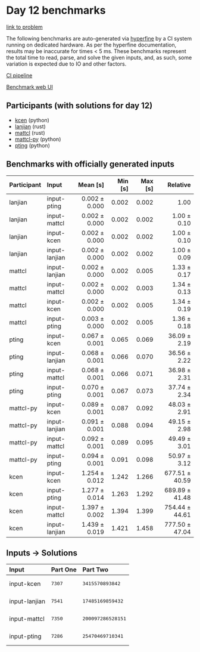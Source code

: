 # Day 12 benchmarks

[link to problem](https://adventofcode.com/2023/day/12)

The following benchmarks are auto-generated via
[hyperfine](https://github.com/sharkdp/hyperfine) by a CI system running on
dedicated hardware. As per the hyperfine documentation, results may be
inaccurate for times < 5 ms. These benchmarks represent the total time to read,
parse, and solve the given inputs, and, as such, some variation is expected due
to IO and other factors.

[CI pipeline](http://ci.papercode.net:8080/teams/main/pipelines/aoc2023)

[Benchmark web UI](https://aoc.ancalagon.black)


## Participants (with solutions for day 12)

- [kcen](https://github.com/kcen/aoc2023) (python)
- [lanjian](https://github.com/lanjian/aoc-2023) (rust)
- [mattcl](https://github.com/mattcl/aoc2023) (rust)
- [mattcl-py](https://github.com/mattcl/aoc2023-py) (python)
- [pting](https://github.com/pting/aoc2023) (python)


## Benchmarks with officially generated inputs

| Participant | Input | Mean [s] | Min [s] | Max [s] | Relative |
|:---|:---|---:|---:|---:|---:|
| lanjian | input-pting | 0.002 ± 0.000 | 0.002 | 0.002 | 1.00 |
| lanjian | input-mattcl | 0.002 ± 0.000 | 0.002 | 0.002 | 1.00 ± 0.10 |
| lanjian | input-kcen | 0.002 ± 0.000 | 0.002 | 0.002 | 1.00 ± 0.10 |
| lanjian | input-lanjian | 0.002 ± 0.000 | 0.002 | 0.002 | 1.00 ± 0.09 |
| mattcl | input-lanjian | 0.002 ± 0.000 | 0.002 | 0.005 | 1.33 ± 0.17 |
| mattcl | input-mattcl | 0.002 ± 0.000 | 0.002 | 0.003 | 1.34 ± 0.13 |
| mattcl | input-kcen | 0.002 ± 0.000 | 0.002 | 0.005 | 1.34 ± 0.19 |
| mattcl | input-pting | 0.003 ± 0.000 | 0.002 | 0.005 | 1.36 ± 0.18 |
| pting | input-kcen | 0.067 ± 0.001 | 0.065 | 0.069 | 36.09 ± 2.19 |
| pting | input-lanjian | 0.068 ± 0.001 | 0.066 | 0.070 | 36.56 ± 2.22 |
| pting | input-mattcl | 0.068 ± 0.001 | 0.066 | 0.071 | 36.98 ± 2.31 |
| pting | input-pting | 0.070 ± 0.001 | 0.067 | 0.073 | 37.74 ± 2.34 |
| mattcl-py | input-kcen | 0.089 ± 0.001 | 0.087 | 0.092 | 48.03 ± 2.91 |
| mattcl-py | input-lanjian | 0.091 ± 0.001 | 0.088 | 0.094 | 49.15 ± 2.98 |
| mattcl-py | input-mattcl | 0.092 ± 0.001 | 0.089 | 0.095 | 49.49 ± 3.01 |
| mattcl-py | input-pting | 0.094 ± 0.001 | 0.091 | 0.098 | 50.97 ± 3.12 |
| kcen | input-kcen | 1.254 ± 0.012 | 1.242 | 1.266 | 677.51 ± 40.59 |
| kcen | input-pting | 1.277 ± 0.014 | 1.263 | 1.292 | 689.89 ± 41.48 |
| kcen | input-mattcl | 1.397 ± 0.002 | 1.394 | 1.399 | 754.44 ± 44.61 |
| kcen | input-lanjian | 1.439 ± 0.019 | 1.421 | 1.458 | 777.50 ± 47.04 |


## Inputs -> Solutions

| Input | Part One | Part Two |
|:---|:---|:---|
|input-kcen|<pre>7307</pre>|<pre>3415570893842</pre>|
|input-lanjian|<pre>7541</pre>|<pre>17485169859432</pre>|
|input-mattcl|<pre>7350</pre>|<pre>200097286528151</pre>|
|input-pting|<pre>7286</pre>|<pre>25470469710341</pre>|